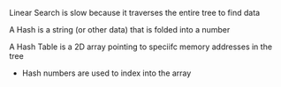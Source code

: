 Linear Search is slow because it traverses the entire tree to find data

A Hash is a string (or other data) that is folded into a number

A Hash Table is a 2D array pointing to speciifc memory addresses in the tree
* Hash numbers are used to index into the array
